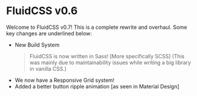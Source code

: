 # FluidCSS v0.6

Welcome to FluidCSS v0.7! This is a complete rewrite and overhaul. Some key changes are underlined below:

- New Build System
  > FluidCSS is now written in Sass! [More specifically SCSS]
  (This was mainly due to maintainability issues while writing a big library in vanilla CSS.)
- We now have a Responsive Grid system!
- Added a better button ripple animation [as seen in Material Design]
